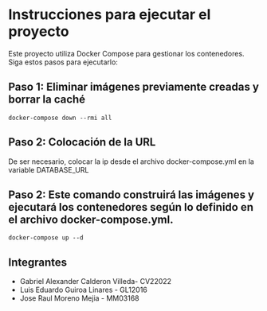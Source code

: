 # Instrucciones para ejecutar el proyecto

Este proyecto utiliza Docker Compose para gestionar los contenedores. Siga estos pasos para ejecutarlo:

## Paso 1: Eliminar imágenes previamente creadas y borrar la caché

`docker-compose down --rmi all`

## Paso 2: Colocación de la URL

De ser necesario, colocar la ip desde el archivo docker-compose.yml en la variable DATABASE_URL

## Paso 2: Este comando construirá las imágenes y ejecutará los contenedores según lo definido en el archivo docker-compose.yml.

`docker-compose up --d`

## Integrantes

- Gabriel Alexander Calderon Villeda- CV22022
- Luis Eduardo Guiroa Linares - GL12016
- Jose Raul Moreno Mejia - MM03168
